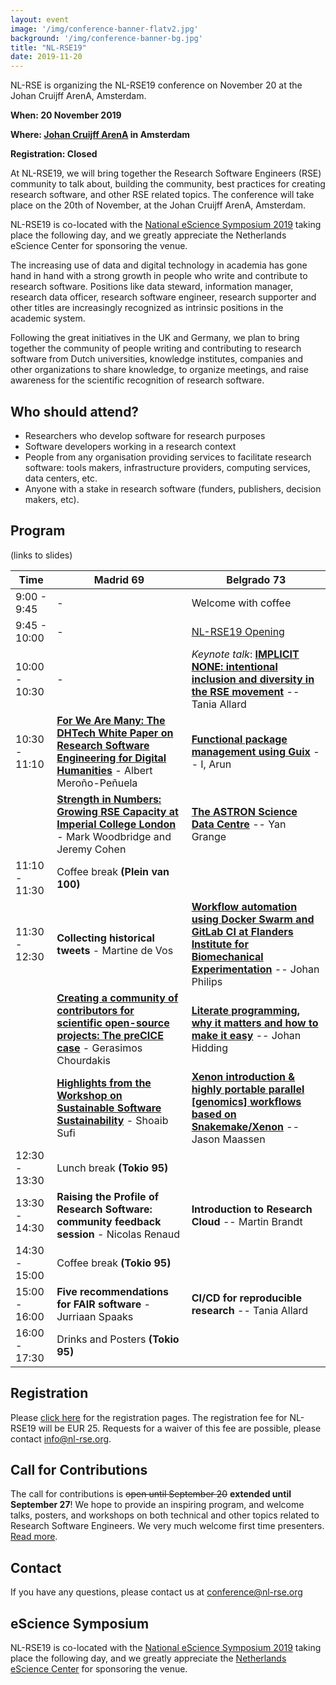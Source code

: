 ```yaml
---
layout: event
image: '/img/conference-banner-flatv2.jpg'
background: '/img/conference-banner-bg.jpg'
title: "NL-RSE19"
date: 2019-11-20
---
```


NL-RSE is organizing the NL-RSE19 conference on November 20 at the Johan Cruijff ArenA, Amsterdam.
<!--break-->

**When: 20 November 2019**

**Where: [Johan Cruijff ArenA](https://www.johancruijffarena.nl/) in Amsterdam**

**Registration: Closed**

At NL-RSE19, we will bring together the Research Software Engineers (RSE) community to talk about, building the community, best practices for creating research software, and other RSE related
topics. The conference will take place on the 20th of November, at the Johan Cruijff ArenA, Amsterdam.

NL-RSE19 is co-located with the [National eScience Symposium 2019](https://www.esciencesymposium2019.nl/) taking place the following day, and we greatly appreciate the Netherlands eScience Center
for sponsoring the venue.

The increasing use of data and digital technology in academia has gone hand in hand with a strong growth in people who write and contribute to research software. Positions like data steward,
information manager, research data officer, research software engineer, research supporter and other titles are increasingly recognized as intrinsic positions in the academic system.

Following the great initiatives in the UK and Germany, we plan to bring together the community of people writing and contributing to research software from Dutch universities, knowledge
institutes, companies and other organizations to share knowledge, to organize meetings, and raise awareness for the scientific recognition of research software.

## Who should attend?
- Researchers who develop software for research purposes
- Software developers working in a research context
- People from any organisation providing services to facilitate research software: tools makers, infrastructure providers, computing services, data centers, etc.
- Anyone with a stake in research software (funders, publishers, decision makers, etc).

## Program

(links to slides)

| Time | Madrid 69 | Belgrado 73 |
| -- | ---- | ---- |
| 9:00 - 9:45   | - | Welcome with coffee   |
| 9:45 - 10:00  | - | [NL-RSE19 Opening](/resources/20191120/nlrse19-drost.pdf) |
| 10:00 - 10:30 | - | *Keynote talk*: **[IMPLICIT NONE: intentional inclusion and diversity in the RSE movement](/resources/20191120/nlrse19-allard.pdf)** -- Tania Allard |
| 10:30 - 11:10 | **[For We Are Many: The DHTech White Paper on Research Software Engineering for Digital Humanities](/resources/20191120/nlrse19-merono.pdf)** - Albert Meroño-Peñuela | **[Functional package management using Guix](/resources/20191120/nlrse19-aruni.pdf)** -- I, Arun |
| | **[Strength in Numbers: Growing RSE Capacity at Imperial College London](/resources/20191120/nlrse19-woodbridge-cohen.pdf)** - Mark Woodbridge and Jeremy Cohen | **[The ASTRON Science Data Centre](/resources/20191120/nlrse19-grange.pdf)** -- Yan Grange |
| 11:10 - 11:30 | Coffee break **(Plein van 100)**
| 11:30 - 12:30 | **Collecting historical tweets** - Martine de Vos | **[Workflow automation using Docker Swarm and GitLab CI at Flanders Institute for Biomechanical Experimentation](/resources/20191120/nlrse19-philips.pdf)** -- Johan Philips |
| | **[Creating a community of contributors for scientific open-source projects: The preCICE case](/resources/20191120/nlrse19-chourdakis.pdf)** - Gerasimos Chourdakis | **[Literate programming, why it matters and how to make it easy](/resources/20191120/nlrse19-hidding.pdf)** -- Johan Hidding |
| | **[Highlights from the Workshop on Sustainable Software Sustainability](/resources/20191120/nlrse19-sufi.pdf)** - Shoaib Sufi | **[Xenon introduction & highly portable parallel [genomics] workflows based on Snakemake/Xenon](/resources/20191120/nlrse19-maassen-kuzniar.pdf)** -- Jason Maassen |
| 12:30 - 13:30 | Lunch break **(Tokio 95)** |
| 13:30 - 14:30 | **Raising the Profile of Research Software: community feedback session** - Nicolas Renaud |  **Introduction to Research Cloud** -- Martin Brandt |
| 14:30 - 15:00 | Coffee break **(Tokio 95)** |
| 15:00 - 16:00 | **Five recommendations for FAIR software** - Jurriaan Spaaks | **CI/CD for reproducible research** -- Tania Allard |
| 16:00 - 17:30 | Drinks and Posters **(Tokio 95)** |



## Registration
Please [click here](https://21pryvp.momice.events/) for the registration pages.
The registration fee for NL-RSE19 will be EUR 25. Requests for a waiver of this fee are possible, please contact info@nl-rse.org.

## Call for Contributions
The call for contributions is ~~open until September 20~~ **extended until September 27**! We hope to provide an inspiring program, and welcome talks, posters, and workshops on both technical
and other topics related to Research Software Engineers. We very much welcome first time presenters. [Read more](/events/nl-rse19).

## Contact
If you have any questions, please contact us at conference@nl-rse.org

## eScience Symposium
NL-RSE19 is co-located with the [National eScience Symposium 2019](https://www.esciencesymposium2019.nl/) taking place the following day, and we greatly
appreciate the [Netherlands eScience Center](https://www.esciencecenter.nl/) for sponsoring the venue.
